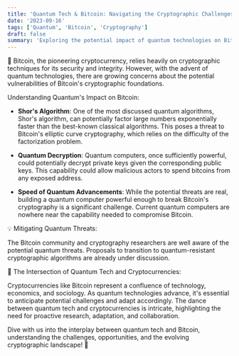```yaml
---
title: 'Quantum Tech & Bitcoin: Navigating the Cryptographic Challenges 🔐'
date: '2023-09-16'
tags: ['Quantum', 'Bitcoin', 'Cryptography']
draft: false
summary: 'Exploring the potential impact of quantum technologies on Bitcoins cryptographic foundations and the broader cryptocurrency landscape!'
---
```


🔐 Bitcoin, the pioneering cryptocurrency, relies heavily on cryptographic techniques for its security and integrity. However, with the advent of quantum technologies, there are growing concerns about the potential vulnerabilities of Bitcoin's cryptographic foundations.

Understanding Quantum's Impact on Bitcoin:

- **Shor's Algorithm**: One of the most discussed quantum algorithms, Shor's algorithm, can potentially factor large numbers exponentially faster than the best-known classical algorithms. This poses a threat to Bitcoin's elliptic curve cryptography, which relies on the difficulty of the factorization problem.

- **Quantum Decryption**: Quantum computers, once sufficiently powerful, could potentially decrypt private keys given the corresponding public keys. This capability could allow malicious actors to spend bitcoins from any exposed address.

- **Speed of Quantum Advancements**: While the potential threats are real, building a quantum computer powerful enough to break Bitcoin's cryptography is a significant challenge. Current quantum computers are nowhere near the capability needed to compromise Bitcoin.

💡 Mitigating Quantum Threats:

The Bitcoin community and cryptography researchers are well aware of the potential quantum threats. Proposals to transition to quantum-resistant cryptographic algorithms are already under discussion.

🚀 The Intersection of Quantum Tech and Cryptocurrencies:

Cryptocurrencies like Bitcoin represent a confluence of technology, economics, and sociology. As quantum technologies advance, it's essential to anticipate potential challenges and adapt accordingly. The dance between quantum tech and cryptocurrencies is intricate, highlighting the need for proactive research, adaptation, and collaboration.

Dive with us into the interplay between quantum tech and Bitcoin, understanding the challenges, opportunities, and the evolving cryptographic landscape! 🔐
